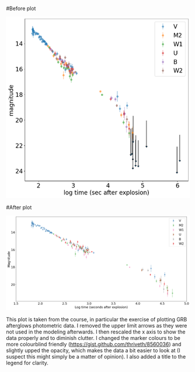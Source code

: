 #Before plot

![](./before.png)

#After plot

![](./after.png)

This plot is taken from the course, in particular the exercise of plotting GRB afterglows photometric data.
I removed the upper limit arrows as they were not used in the modeling afterwards. I then rescaled the x axis to show the data properly and to diminish clutter.
I changed the marker colours to be more colourblind friendly (https://gist.github.com/thriveth/8560036) and slightly upped the opacity, which makes the data a bit easier to look at (I suspect this might simply be a matter of opinion).
I also added a title to the legend for clarity.
